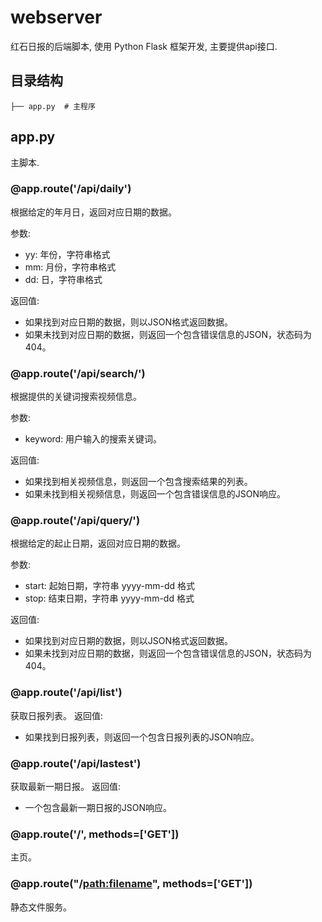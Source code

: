 # webserver

红石日报的后端脚本, 使用 Python Flask 框架开发, 主要提供api接口.

## 目录结构

```
├── app.py  # 主程序
```

## app.py

主脚本.

### @app.route('/api/daily')

根据给定的年月日，返回对应日期的数据。

参数:
- yy: 年份，字符串格式
- mm: 月份，字符串格式
- dd: 日，字符串格式

返回值:
- 如果找到对应日期的数据，则以JSON格式返回数据。
- 如果未找到对应日期的数据，则返回一个包含错误信息的JSON，状态码为404。

### @app.route('/api/search/<keyword>')

根据提供的关键词搜索视频信息。

参数:
- keyword: 用户输入的搜索关键词。

返回值:
- 如果找到相关视频信息，则返回一个包含搜索结果的列表。
- 如果未找到相关视频信息，则返回一个包含错误信息的JSON响应。

### @app.route('/api/query/')

根据给定的起止日期，返回对应日期的数据。

参数:
- start: 起始日期，字符串 yyyy-mm-dd 格式
- stop: 结束日期，字符串 yyyy-mm-dd 格式

返回值:
- 如果找到对应日期的数据，则以JSON格式返回数据。
- 如果未找到对应日期的数据，则返回一个包含错误信息的JSON，状态码为404。

### @app.route('/api/list')

获取日报列表。
返回值:
- 如果找到日报列表，则返回一个包含日报列表的JSON响应。

### @app.route('/api/lastest')

获取最新一期日报。
返回值:
- 一个包含最新一期日报的JSON响应。

### @app.route('/', methods=['GET'])

主页。

### @app.route("/<path:filename>", methods=['GET'])

静态文件服务。